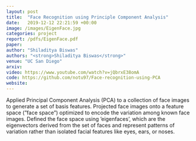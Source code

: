 ```yaml
---
layout: post
title:  "Face Recognition using Principle Component Analysis"
date:   2019-12-12 22:21:59 +00:00
image: /images/EigenFace.jpg
categories: project
report: /pdfs/EigenFace.pdf
paper: 
author: "Shiladitya Biswas"
authors: "<strong>Shiladitya Biswas</strong>"
venue: "UC San Diego"
arxiv: 
video: https://www.youtube.com/watch?v=jQbrxE38omA
code: https://github.com/notu97/Face-recognition-using-PCA
website: 
---
```

Applied Principal Component Analysis (PCA) to a collection of face images to generate a set of basis features. Projected face images onto a feature space (”face space”) optimized to encode the variation among known face images. Defined the face space using ’eigenfaces’, which are the eigenvectors derived from the set of faces and represent patterns of variation rather than isolated facial features like eyes, ears, or noses.